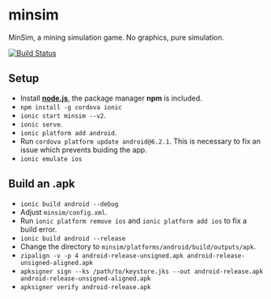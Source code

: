 # minsim
MinSim, a mining simulation game. No graphics, pure simulation.

[![Build Status](https://travis-ci.org/EightBitBoy/minsim.svg?branch=master)](https://travis-ci.org/EightBitBoy/minsim)

## Setup
* Install **[node.js](https://nodejs.org/)**, the package manager **npm** is included.
* `npm install -g cordova ionic`
* `ionic start minsim --v2`.
* `ionic serve`.
* `ionic platform add android`.
* Run `cordova platform update android@6.2.1`. This is necessary to fix an issue which prevents buiding the app.
* `ionic emulate ios`

## Build an .apk
* `ionic build android --debug`
* Adjust `minsim/config.xml`.
* Run `ionic platform remove ios` and `ionic platform add ios` to fix a build error.
* `ionic build android --release`
* Change the directory to `minsim/platforms/android/build/outputs/apk`.
* `zipalign -v -p 4 android-release-unsigned.apk android-release-unsigned-aligned.apk`
* `apksigner sign --ks /path/to/keystore.jks --out android-release.apk android-release-unsigned-aligned.apk`
* `apksigner verify android-release.apk`
